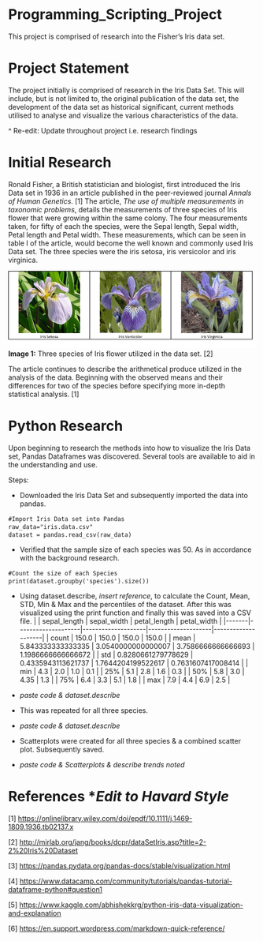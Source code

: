 # Programming_Scripting_Project
This project is comprised of research into the Fisher’s Iris data set.


# Project Statement
The project initially is comprised of research in the Iris Data Set. This will include, but is not limited to, the original publication of the data set, the development of the data set as historical significant, current methods utilised to analyse and visualize the various characteristics of the data.

^ Re-edit: Update throughout project i.e. research findings

# Initial Research
Ronald Fisher, a British statistician and biologist, first introduced the Iris Data set in 1936 in an article published in the peer-reviewed journal *Annals of Human Genetics*. [1] The article, *The use of multiple measurements in taxonomic problems*, details the measurements of three species of Iris flower that were growing within the same colony. The four measurements taken, for fifty of each the species, were the Sepal length, Sepal width, Petal length and Petal width. These measurements, which can be seen in table I of the article, would become the well known and commonly used Iris Data set. The three species were the iris setosa, iris versicolor and iris virginica.

![](Iris_Images.png)
<b>Image 1:</b> Three species of Iris flower utilized in the data set. [2]

The article continues to describe the arithmetical produce utilized in the analysis of the data. Beginning with the observed means and their differences for two of the species before specifying more in-depth statistical analysis. [1]

# Python Research
Upon beginning to research the methods into how to visualize the Iris Data set, Pandas Dataframes was discovered. Several tools are available to aid in the understanding and use. 

Steps:
* Downloaded the Iris Data Set and subsequently imported the data into pandas.
~~~~
#Import Iris Data set into Pandas
raw_data="iris.data.csv"
dataset = pandas.read_csv(raw_data)
~~~~
* Verified that the sample size of each species was 50. As in accordance with the background research.
~~~
#Count the size of each Species
print(dataset.groupby('species').size())
~~~
* Using dataset.describe, *insert reference*,  to calculate the Count, Mean, STD, Min & Max and the percentiles of the dataset. After this was visualized using the print function and finally this was saved into a CSV file.
|       | sepal_length       | sepal_width        | petal_length       | petal_width        | 
|-------|--------------------|--------------------|--------------------|--------------------| 
| count | 150.0              | 150.0              | 150.0              | 150.0              | 
| mean  | 5.843333333333335  | 3.0540000000000007 | 3.7586666666666693 | 1.1986666666666672 | 
| std   | 0.8280661279778629 | 0.4335943113621737 | 1.7644204199522617 | 0.7631607417008414 | 
| min   | 4.3                | 2.0                | 1.0                | 0.1                | 
| 25%   | 5.1                | 2.8                | 1.6                | 0.3                | 
| 50%   | 5.8                | 3.0                | 4.35               | 1.3                | 
| 75%   | 6.4                | 3.3                | 5.1                | 1.8                | 
| max   | 7.9                | 4.4                | 6.9                | 2.5                | 

* *paste code & dataset.describe*
* This was repeated for all three species.
* *paste code & dataset.describe*
* Scatterplots were created for all three species & a combined scatter plot. Subsequently saved.
* *paste code & Scatterplots & describe trends noted*


# References **Edit to Havard Style*

[1] https://onlinelibrary.wiley.com/doi/epdf/10.1111/j.1469-1809.1936.tb02137.x

[2] http://mirlab.org/jang/books/dcpr/dataSetIris.asp?title=2-2%20Iris%20Dataset

[3] https://pandas.pydata.org/pandas-docs/stable/visualization.html

[4] https://www.datacamp.com/community/tutorials/pandas-tutorial-dataframe-python#question1

[5] https://www.kaggle.com/abhishekkrg/python-iris-data-visualization-and-explanation

[6] https://en.support.wordpress.com/markdown-quick-reference/
